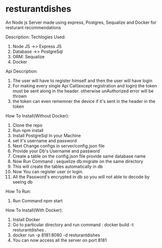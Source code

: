 # resturantdishes
An Node js Server made using express, Postgres, Sequalize and Docker for resturant recommendations

Description:
Techlogies Used:

  1. Node JS ->> Express JS
  2. Database ->> PostgreSql
  3. ORM: Sequalize
  4. Docker

Api Description: 
1. The user will have to register himself and then the user will have login
2. For making every single Api Call(except registration and login) the token must be sent along in the header.
   otherwise unAuthorized error will be thrown
3. the token can even rememner the device if it's sent in the header in the token

How To Install(Without Docker):
  1. Clone the repo
  2. Run npm install
  3. Install PostgreSql In your Machine
  4. set it's username and password
  5. Next Change configs in server/config.json file
  6. Provide your Db's Username and password
  7. Create a table on the config.json file provide same database name 
  8. Now Run Command : sequelize db:migrate on the same directory
  9. This will create the tables automatically in db
  10. Now You can register user or login.
  11. All the Password's encrypted in db so you will not able to decode by seeing db

How To Run:
  1. Run Command npm start



How To Install(With Docker):
  1. Install Docker
  2. Go to particular directory and run command : docker build -t resturantdishes .
  3. docker run -p 8181:8080 -d resturantdishes
  4. You can now access all the server on port 8181

  


